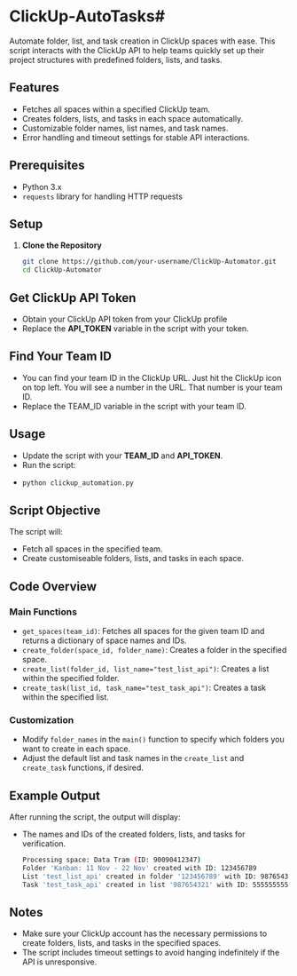 # ClickUp-AutoTasks#

Automate folder, list, and task creation in ClickUp spaces with ease. This script interacts with the ClickUp API to help teams quickly set up their project structures with predefined folders, lists, and tasks.

## Features

- Fetches all spaces within a specified ClickUp team.
- Creates folders, lists, and tasks in each space automatically.
- Customizable folder names, list names, and task names.
- Error handling and timeout settings for stable API interactions.

## Prerequisites

- Python 3.x
- `requests` library for handling HTTP requests

## Setup

1. **Clone the Repository**
   ```bash
   git clone https://github.com/your-username/ClickUp-Automator.git
   cd ClickUp-Automator

## Get ClickUp API Token
- Obtain your ClickUp API token from your ClickUp profile
- Replace the **API_TOKEN** variable in the script with your token.

## Find Your Team ID
- You can find your team ID in the ClickUp URL. Just hit the ClickUp icon on top left. You will see a number in the URL. That number is your team ID.
- Replace the TEAM_ID variable in the script with your team ID.

## Usage
- Update the script with your **TEAM_ID** and **API_TOKEN**.
- Run the script:
- ```bash
  python clickup_automation.py

## Script Objective
The script will:
- Fetch all spaces in the specified team.
- Create customiseable folders, lists, and tasks in each space.

## Code Overview
### Main Functions
- `get_spaces(team_id)`: Fetches all spaces for the given team ID and returns a dictionary of space names and IDs.
- `create_folder(space_id, folder_name)`: Creates a folder in the specified space.
- `create_list(folder_id, list_name="test_list_api")`: Creates a list within the specified folder.
- `create_task(list_id, task_name="test_task_api")`: Creates a task within the specified list.

### Customization
- Modify `folder_names` in the `main()` function to specify which folders you want to create in each space.
- Adjust the default list and task names in the `create_list` and `create_task` functions, if desired.

## Example Output
After running the script, the output will display:
- The names and IDs of the created folders, lists, and tasks for verification.
  ```bash
  Processing space: Data Tram (ID: 90090412347)
  Folder 'Kanban: 11 Nov - 22 Nov' created with ID: 123456789
  List 'test_list_api' created in folder '123456789' with ID: 987654321
  Task 'test_task_api' created in list '987654321' with ID: 555555555

## Notes
- Make sure your ClickUp account has the necessary permissions to create folders, lists, and tasks in the specified spaces.
- The script includes timeout settings to avoid hanging indefinitely if the API is unresponsive.
